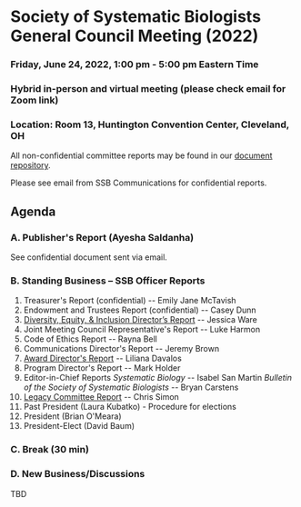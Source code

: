 
# Society of Systematic Biologists General Council Meeting (2022)

### Friday, June 24, 2022, 1:00 pm - 5:00 pm Eastern Time
### Hybrid in-person and virtual meeting (please check email for Zoom link)
### Location: Room 13, Huntington Convention Center, Cleveland, OH

All non-confidential committee reports may be found in our [document repository](https://github.com/systbiol/reports/tree/master/2022_June).

Please see email from SSB Communications for confidential reports.

## Agenda

### A. Publisher's Report (Ayesha Saldanha)

See confidential document sent via email.

### B. Standing Business – SSB Officer Reports

1. Treasurer's Report (confidential) -- Emily Jane McTavish
2. Endowment and Trustees Report (confidential) -- Casey Dunn
3. [Diversity, Equity, & Inclusion Director’s Report](https://github.com/systbiol/reports/blob/master/2022_June/SSB_DEI_report_June2022.pdf) -- Jessica Ware
4. Joint Meeting Council Representative's Report -- Luke Harmon
5. Code of Ethics Report -- Rayna Bell
6. Communications Director's Report -- Jeremy Brown
7. [Award Director's Report](https://github.com/systbiol/reports/blob/master/2022_June/SSB_awards_report_June2022.pdf) -- Liliana Davalos
8. Program Director's Report -- Mark Holder
9. Editor-in-Chief Reports
    _Systematic Biology_ -- Isabel San Martin
    _Bulletin of the Society of Systematic Biologists_ -- Bryan Carstens
10. [Legacy Committee Report](https://github.com/systbiol/reports/blob/master/2022_June/SSB_legacy_committee_report_June2022.pdf) -- Chris Simon
11. Past President (Laura Kubatko) - Procedure for elections
12. President (Brian O'Meara)
13. President-Elect (David Baum)

### C. Break (30 min)

### D. New Business/Discussions

TBD
